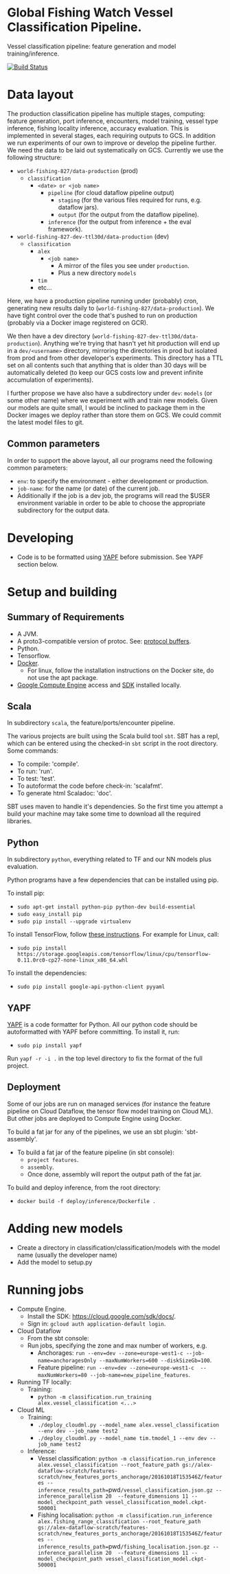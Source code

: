 # Global Fishing Watch Vessel Classification Pipeline.

Vessel classification pipeline: feature generation and model training/inference.

[![Build Status](https://travis-ci.org/GlobalFishingWatch/vessel-classification-pipeline.svg?branch=master)](https://travis-ci.org/GlobalFishingWatch/vessel-classification-pipeline)

# Data layout

The production classification pipeline has multiple stages, computing: feature generation, port
inference, encounters, model training, vessel type inference, fishing locality inference, accuracy
evaluation. This is implemented in several stages, each requiring outputs to GCS. In addition we
run experiments of our own to improve or develop the pipeline further. We need the data to be laid
out systematically on GCS. Currently we use the following structure:

* `world-fishing-827/data-production` (prod)
  * `classification`
    * `<date> or <job name>`
      * `pipeline` (for cloud dataflow pipeline output)
        * `staging` (for the various files required for runs, e.g. dataflow jars).
        * `output` (for the output from the dataflow pipeline).
      * `inference` (for the output from inference + the eval framework).
* `world-fishing-827-dev-ttl30d/data-production` (dev)
    * `classification`
      * `alex`
        * `<job name>`
          * A mirror of the files you see under `production`.
          * Plus a new directory `models`
      * `tim`
      * etc...

Here, we have a production pipeline running under (probably) cron, generating new results daily to
(`world-fishing-827/data-production`).
We have tight control over the code that's pushed to run on production (probably via a Docker image
registered on GCR).

We then have a dev directory (`world-fishing-827-dev-ttl30d/data-production`). Anything we're trying
that hasn't yet hit production will end up in a `dev/<username>` directory, mirroring the
directories in prod but isolated from prod and from other developer's experiments. This directory
has a TTL set on all contents such that anything that is older than 30 days will be automatically
deleted (to keep our GCS costs low and prevent infinite accumulation of experiments).

I further propose we have also have a subdirectory under `dev`: `models` (or some other name) where
we experiment with and train new models. Given our models are quite small, I would be inclined to
package them in the Docker images we deploy rather than store them on GCS. We could commit the
latest model files to git.

## Common parameters

In order to support the above layout, all our programs need the following common parameters:

* `env`: to specify the environment - either development or production.
* `job-name`: for the name (or date) of the current job.
* Additionally if the job is a dev job, the programs will read the $USER environment variable
  in order to be able to choose the appropriate subdirectory for the output data.

# Developing

* Code is to be formatted using [YAPF](https://github.com/google/yapf) before submission. See YAPF section below.


# Setup and building

## Summary of Requirements

* A JVM.
* A proto3-compatible version of protoc. See: [protocol buffers](https://developers.google.com/protocol-buffers/).
* Python.
* Tensorflow.
* [Docker](https://docs.docker.com).
  * For linux, follow the installation instructions on the Docker site, do not use the apt package.
* [Google Compute Engine](https://console.cloud.google.com) access and [SDK](https://cloud.google.com/sdk) installed locally.

## Scala

In subdirectory `scala`, the feature/ports/encounter pipeline.

The various projects are built using the Scala build tool `sbt`. SBT has a repl, which can be
entered using the checked-in `sbt` script in the root directory. Some commands:

* To compile: 'compile'.
* To run: 'run'.
* To test: 'test'.
* To autoformat the code before check-in: 'scalafmt'.
* To generate html Scaladoc: 'doc'.

SBT uses maven to handle it's dependencies. So the first time you attempt a build your machine
may take some time to download all the required libraries.

## Python

In subdirectory `python`, everything related to TF and our NN models plus evaluation.

Python programs have a few dependencies that can be installed using pip.

To install pip:

* `sudo apt-get install python-pip python-dev build-essential`
* `sudo easy_install pip`
* `sudo pip install --upgrade virtualenv`

To install TensorFlow, follow [these instructions](https://www.tensorflow.org/versions/r0.11/get_started/os_setup.html#using-pip). For example for Linux, call:

* `sudo pip install https://storage.googleapis.com/tensorflow/linux/cpu/tensorflow-0.11.0rc0-cp27-none-linux_x86_64.whl`

To install the dependencies:

* `sudo pip install google-api-python-client pyyaml`

## YAPF

[YAPF](https://github.com/google/yapf) is a code formatter for Python. All our python code should
be autoformatted with YAPF before committing. To install it, run:

* `sudo pip install yapf`

Run `yapf -r -i .` in the top level directory to fix the format of the full project.


## Deployment

Some of our jobs are run on managed services (for instance the feature pipeline on Cloud Dataflow, the
tensor flow model training on Cloud ML). But other jobs are deployed to Compute Engine using Docker.

To build a fat jar for any of the pipelines, we use an sbt plugin: 'sbt-assembly'.

* To build a fat jar of the feature pipeline (in sbt console):
  - `project features`.
  - `assembly`.
  - Once done, assembly will report the output path of the fat jar.

To build and deploy inference, from the root directory:

* `docker build -f deploy/inference/Dockerfile .`


# Adding new models

* Create a directory in classification/classification/models with the model name (usually the developer name)
* Add the model to setup.py


# Running jobs

* Compute Engine.
  * Install the SDK: https://cloud.google.com/sdk/docs/.
  * Sign in: `gcloud auth application-default login`.
* Cloud Dataflow
   * From the sbt console:
   * Run jobs, specifying the zone and max number of workers, e.g.
       - Anchorages: `run --env=dev --zone=europe-west1-c --job-name=anchoragesOnly --maxNumWorkers=600 --diskSizeGb=100`.
       - Feature pipeline: `run --env=dev --zone=europe-west1-c  --maxNumWorkers=80 --job-name=new_pipeline_features`.
* Running TF locally:
   * Training:
       - `python -m classification.run_training alex.vessel_classification <...>`
* Cloud ML
   * Training:
       - `./deploy_cloudml.py --model_name alex.vessel_classification --env dev --job_name test2`
       - `./deploy_cloudml.py --model_name tim.tmodel_1 --env dev --job_name test2`
   * Inference:
       - Vessel classification: `python -m classification.run_inference alex.vessel_classification --root_feature_path gs://alex-dataflow-scratch/features-scratch/new_features_ports_anchorage/20161018T153546Z/features --inference_results_path=`pwd`/vessel_classification.json.gz --inference_parallelism 20  --feature_dimensions 11 --model_checkpoint_path vessel_classification_model.ckpt-500001`
       - Fishing localisation: `python -m classification.run_inference alex.fishing_range_classification --root_feature_path gs://alex-dataflow-scratch/features-scratch/new_features_ports_anchorage/20161018T153546Z/features --inference_results_path=`pwd`/fishing_localisation.json.gz --inference_parallelism 20  --feature_dimensions 11 --model_checkpoint_path vessel_classification_model.ckpt-500001`
